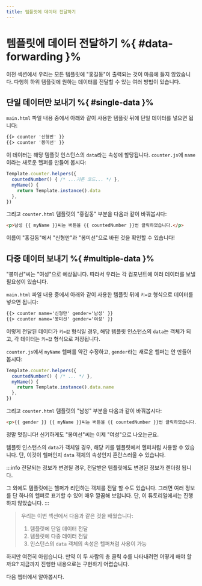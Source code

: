 ```yaml
---
title: 템플릿에 데이터 전달하기
---
```


# 템플릿에 데이터 전달하기 %{ #data-forwarding }%

이전 섹션에서 우리는 모든 템플릿에 "홍길동"이 출력되는 것이 마음에 들지 않았습니다.
다행히 하위 템플릿에 원하는 데이터를 전달할 수 있는 여러 방법이 있습니다.

## 단일 데이터만 보내기 %{ #single-data }%

`main.html` 파일 내용 중에서 아래와 같이 사용한 템플릿 뒤에 단일 데이터를 넣으면 됩니다:
```html
{{> counter '신형만' }}
{{> counter '봉미선' }}
```

이 데이터는 해당 템플릿 인스턴스의 `data`라는 속성에 할당됩니다.
`counter.js`에 `name`이라는 새로운 헬퍼를 만들어 봅시다:
```js
Template.counter.helpers({
  countedNumber() { /* ...기존 코드... */ },
  myName() {
    return Template.instance().data
  },
})
```

그리고 `counter.html` 템플릿의 "홍길동" 부분을 다음과 같이 바꿔봅시다:
```html
<p>남성 {{ myName }}씨는 버튼을 {{ countedNumber }}번 클릭하였습니다.</p>
```

이름이 "홍길동"에서 "신형만"과 "봉미선"으로 바뀐 것을 확인할 수 있습니다!

## 다중 데이터 보내기 %{ #multiple-data }%

"봉미선"씨는 "여성"으로 예상됩니다.
따라서 우리는 각 컴포넌트에 여러 데이터를 보낼 필요성이 있습니다.

`main.html` 파일 내용 중에서 아래와 같이 사용한 템플릿 뒤에 `키=값` 형식으로 데이터를 넣으면 됩니다:
```html
{{> counter name='신형만' gender='남성' }}
{{> counter name='봉미선' gender='여성' }}
```

이렇게 전달된 데이터가 `키=값` 형식일 경우,
해당 템플릿 인스턴스의 `data`는 객체가 되고,
각 데이터는 `키=값` 형식으로 저장됩니다.

`counter.js`에서 `myName` 헬퍼를 약간 수정하고,
`gender`라는 새로운 헬퍼는 안 만들어 봅시다:
```js
Template.counter.helpers({
  countedNumber() { /* ... */ },
  myName() {
    return Template.instance().data.name
  },
})
```

그리고 `counter.html` 템플릿의 "남성" 부분을 다음과 같이 바꿔봅시다:
```html
<p>{{ gender }} {{ myName }}씨는 버튼을 {{ countedNumber }}번 클릭하였습니다.</p>
```

정말 멋집니다!
신기하게도 "봉미선"씨는 이제 "여성"으로 나오는군요.

템플릿 인스턴스의 `data`가 객체일 경우,
해당 키를 템플릿에서 헬퍼처럼 사용할 수 있습니다.
단, 이것이 헬퍼인지 `data` 객체의 속성인지 혼란스러울 수 있습니다.

:::info
전달되는 정보가 변경될 경우,
전달받은 템플릿에도 변경된 정보가 렌더링 됩니다.

그 외에도 템플릿에는 헬퍼가 리턴하는 객체를 전달 할 수도 있습니다.
그러면 여러 정보를 단 하나의 헬퍼로 표기할 수 있어 매우 깔끔해 보입니다.
단, 이 튜토리얼에서는 진행하지 않았습니다.
:::

> 우리는 이번 섹션에서 다음과 같은 것을 배웠습니다:
> 1. 템플릿에 단일 데이터 전달
> 2. 템플릿에 다중 데이터 전달
> 3. 인스턴스의 `data` 객체의 속성은 헬퍼처럼 사용이 가능

하지만 여전히 아쉽습니다.
만약 이 두 사람의 총 클릭 수를 나타내려면 어떻게 해야 할까요?
지금까지 진행한 내용으로는 구현하기 어렵습니다.

다음 쳅터에서 알아봅시다.
